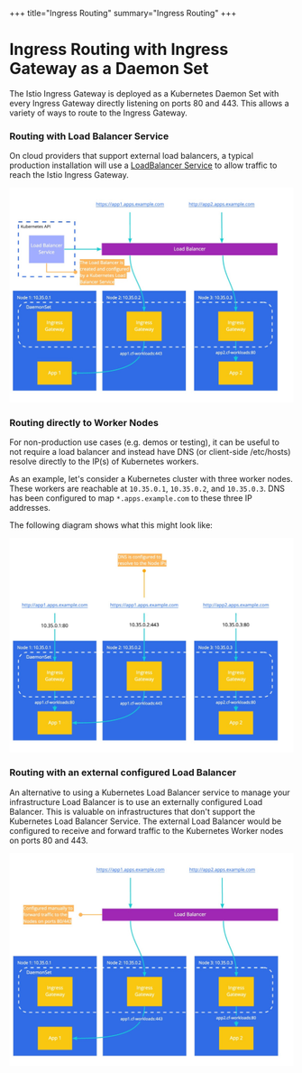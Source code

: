 +++
title="Ingress Routing"
summary="Ingress Routing"
+++

# Ingress Routing with Ingress Gateway as a Daemon Set

The Istio Ingress Gateway is deployed as a Kubernetes Daemon Set with every
Ingress Gateway directly listening on ports 80 and 443. This allows a variety of
ways to route to the Ingress Gateway.

### Routing with Load Balancer Service

On cloud providers that support external load balancers, a typical production
installation will use a [LoadBalancer
Service](https://kubernetes.io/docs/concepts/services-networking/service/#loadbalancer)
to allow traffic to reach the Istio Ingress Gateway.

![Ingress Routing with a load balancer Service](./assets/ingress-gateway-topology-lb-service.jpg)

### Routing directly to Worker Nodes

For non-production use cases (e.g. demos or testing), it can be useful to not
require a load balancer and instead have DNS (or client-side /etc/hosts) resolve
directly to the IP(s) of Kubernetes workers.

As an example, let's consider a Kubernetes cluster with three worker nodes.
These workers are reachable at `10.35.0.1`, `10.35.0.2`, and
`10.35.0.3`. DNS has been configured to map `*.apps.example.com` to these three
IP addresses.

The following diagram shows what this might look like:

![Ingress Routing directly to workers](./assets/ingress-gateway-topology-directly-to-worker-nodes.jpg)

### Routing with an external configured Load Balancer

An alternative to using a Kubernetes Load Balancer service to manage your
infrastructure Load Balancer is to use an externally configured Load Balancer.
This is valuable on infrastructures that don't support the Kubernetes Load
Balancer Service. The external Load Balancer would be configured to receive and
forward traffic to the Kubernetes Worker nodes on ports 80 and 443.

![Ingress Routing with external load balancer](./assets/ingress-gateway-topology-external-lb.jpg)
